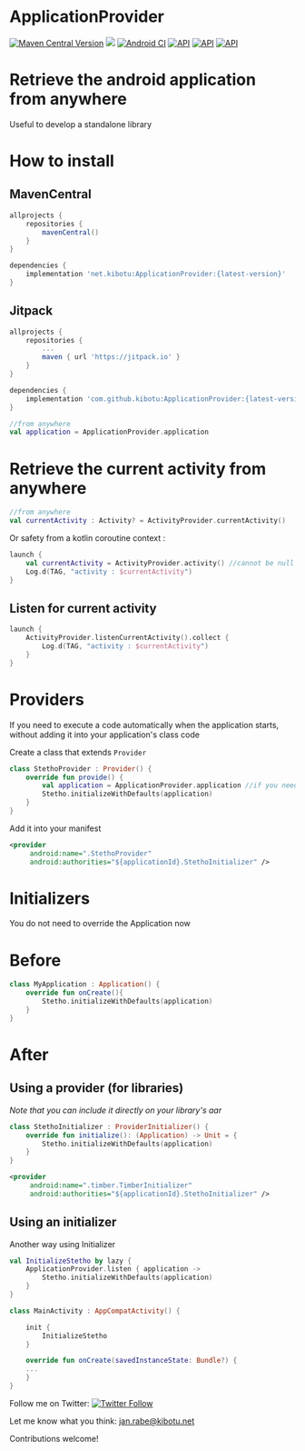 # ApplicationProvider 
[![Maven Central Version](https://img.shields.io/maven-central/v/net.kibotu/ApplicationProvider)](https://central.sonatype.com/artifact/net.kibotu/ThreeHundertSixtyPlayer) [![](https://jitpack.io/v/kibotu/ApplicationProvider.svg)](https://jitpack.io/#kibotu/ApplicationProvider) [![Android CI](https://github.com/kibotu/ApplicationProvider/actions/workflows/android.yml/badge.svg)](https://github.com/kibotu/ApplicationProvider/actions/workflows/android.yml) [![API](https://img.shields.io/badge/Min%20API-23%2B-brightgreen.svg?style=flat)](https://android-arsenal.com/api?level=23) [![API](https://img.shields.io/badge/Target%20API-35%2B-brightgreen.svg?style=flat)](https://android-arsenal.com/api?level=35) [![API](https://img.shields.io/badge/Java-17-brightgreen.svg?style=flat)](https://www.oracle.com/java/technologies/javase/17all-relnotes.html)

# Retrieve the android application from anywhere
Useful to develop a standalone library

# How to install

## MavenCentral

```groovy 
allprojects {
    repositories {
        mavenCentral()
    }
}

dependencies {
    implementation 'net.kibotu:ApplicationProvider:{latest-version}'
}

```

## Jitpack

```groovy
allprojects {
    repositories {
        ...
        maven { url 'https://jitpack.io' }
    }
}

dependencies {
    implementation 'com.github.kibotu:ApplicationProvider:{latest-version}'
}
```

```kotlin
//from anywhere
val application = ApplicationProvider.application
```

# Retrieve the current activity from anywhere
```kotlin
//from anywhere
val currentActivity : Activity? = ActivityProvider.currentActivity()
```

Or safety from a kotlin coroutine context : 

```kotlin
launch {
    val currentActivity = ActivityProvider.activity() //cannot be null
    Log.d(TAG, "activity : $currentActivity")
}
```

## Listen for current activity

```kotlin
launch {
    ActivityProvider.listenCurrentActivity().collect {
        Log.d(TAG, "activity : $currentActivity")
    }
}
```

# Providers

If you need to execute a code automatically when the application starts, without adding it into your application's class code

Create a class that extends `Provider`
```kotlin
class StethoProvider : Provider() {
    override fun provide() {
        val application = ApplicationProvider.application //if you need the application context
        Stetho.initializeWithDefaults(application)
    }
}
```

Add it into your manifest
```xml
<provider
     android:name=".StethoProvider"
     android:authorities="${applicationId}.StethoInitializer" />
```

# Initializers

You do not need to override the Application now

# Before

```kotlin
class MyApplication : Application() {
    override fun onCreate(){
        Stetho.initializeWithDefaults(application)
    }
}
```

# After

## Using a provider (for libraries)

*Note that you can include it directly on your library's aar*

```kotlin
class StethoInitializer : ProviderInitializer() {
    override fun initialize(): (Application) -> Unit = {
        Stetho.initializeWithDefaults(application)
    }
}
```

```xml
<provider
     android:name=".timber.TimberInitializer"
     android:authorities="${applicationId}.StethoInitializer" />
```

## Using an initializer

Another way using Initializer

```kotlin
val InitializeStetho by lazy {
    ApplicationProvider.listen { application ->
        Stetho.initializeWithDefaults(application)
    }
}

class MainActivity : AppCompatActivity() {

    init {
        InitializeStetho
    }

    override fun onCreate(savedInstanceState: Bundle?) {
    ...
    }
}
```

Follow me on Twitter: [![Twitter Follow](https://img.shields.io/twitter/follow/wolkenschauer.svg?style=social)](https://twitter.com/wolkenschauer)

Let me know what you think: [jan.rabe@kibotu.net](mailto:jan.rabe@kibotu.net)

Contributions welcome!

